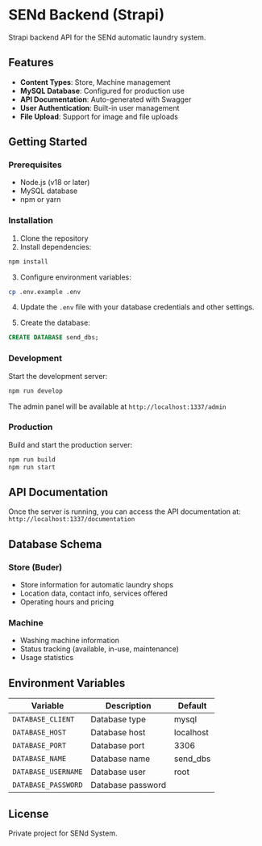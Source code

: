 # SENd Backend (Strapi)

Strapi backend API for the SENd automatic laundry system.

## Features

- **Content Types**: Store, Machine management
- **MySQL Database**: Configured for production use
- **API Documentation**: Auto-generated with Swagger
- **User Authentication**: Built-in user management
- **File Upload**: Support for image and file uploads

## Getting Started

### Prerequisites

- Node.js (v18 or later)
- MySQL database
- npm or yarn

### Installation

1. Clone the repository
2. Install dependencies:
```bash
npm install
```

3. Configure environment variables:
```bash
cp .env.example .env
```

4. Update the `.env` file with your database credentials and other settings.

5. Create the database:
```sql
CREATE DATABASE send_dbs;
```

### Development

Start the development server:

```bash
npm run develop
```

The admin panel will be available at `http://localhost:1337/admin`

### Production

Build and start the production server:

```bash
npm run build
npm run start
```

## API Documentation

Once the server is running, you can access the API documentation at:
`http://localhost:1337/documentation`

## Database Schema

### Store (Buder)
- Store information for automatic laundry shops
- Location data, contact info, services offered
- Operating hours and pricing

### Machine
- Washing machine information
- Status tracking (available, in-use, maintenance)
- Usage statistics

## Environment Variables

| Variable | Description | Default |
|----------|-------------|---------|
| `DATABASE_CLIENT` | Database type | mysql |
| `DATABASE_HOST` | Database host | localhost |
| `DATABASE_PORT` | Database port | 3306 |
| `DATABASE_NAME` | Database name | send_dbs |
| `DATABASE_USERNAME` | Database user | root |
| `DATABASE_PASSWORD` | Database password | |

## License

Private project for SENd System.
